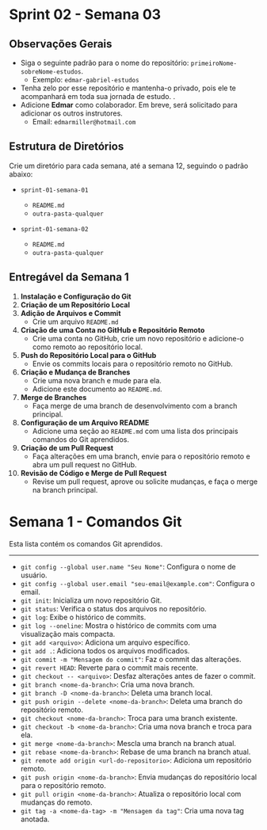 # Sprint 02 - Semana 03

## Observações Gerais

- Siga o seguinte padrão para o nome do repositório: `primeiroNome-sobreNome-estudos`. 
  - Exemplo: `edmar-gabriel-estudos`
- Tenha zelo por esse repositório e mantenha-o privado, pois ele te acompanhará em toda sua jornada de estudo. .
- Adicione **Edmar** como colaborador. Em breve, será solicitado para adicionar os outros instrutores. 
  - Email: `edmarmiller@hotmail.com`

## Estrutura de Diretórios

Crie um diretório para cada semana, até a semana 12, seguindo o padrão abaixo:

- `sprint-01-semana-01`
  - `README.md`
  - `outra-pasta-qualquer`

- `sprint-01-semana-02`
  - `README.md`
  - `outra-pasta-qualquer`

## Entregável da Semana 1

1. **Instalação e Configuração do Git**
2. **Criação de um Repositório Local**
3. **Adição de Arquivos e Commit**
   - Crie um arquivo `README.md`
4. **Criação de uma Conta no GitHub e Repositório Remoto**
   - Crie uma conta no GitHub, crie um novo repositório e adicione-o como remoto ao repositório local.
5. **Push do Repositório Local para o GitHub**
   - Envie os commits locais para o repositório remoto no GitHub.
6. **Criação e Mudança de Branches**
   - Crie uma nova branch e mude para ela.
   - Adicione este documento ao `README.md`.
7. **Merge de Branches**
   - Faça merge de uma branch de desenvolvimento com a branch principal.
8. **Configuração de um Arquivo README**
   - Adicione uma seção ao `README.md` com uma lista dos principais comandos do Git aprendidos.
9. **Criação de um Pull Request**
   - Faça alterações em uma branch, envie para o repositório remoto e abra um pull request no GitHub.
10. **Revisão de Código e Merge de Pull Request**
    - Revise um pull request, aprove ou solicite mudanças, e faça o merge na branch principal.

# Semana 1 - Comandos Git

Esta lista contém os comandos Git aprendidos.

---

- `git config --global user.name "Seu Nome"`: Configura o nome de usuário.
- `git config --global user.email "seu-email@example.com"`: Configura o email.
- `git init`: Inicializa um novo repositório Git.
- `git status`: Verifica o status dos arquivos no repositório.
- `git log`: Exibe o histórico de commits.
- `git log --oneline`: Mostra o histórico de commits com uma visualização mais compacta.
- `git add <arquivo>`: Adiciona um arquivo específico.
- `git add .`: Adiciona todos os arquivos modificados.
- `git commit -m "Mensagem do commit"`: Faz o commit das alterações.
- `git revert HEAD`: Reverte para o commit mais recente.
- `git checkout -- <arquivo>`: Desfaz alterações antes de fazer o commit.
- `git branch <nome-da-branch>`: Cria uma nova branch.
- `git branch -D <nome-da-branch>`: Deleta uma branch local.
- `git push origin --delete <nome-da-branch>`: Deleta uma branch do repositório remoto.
- `git checkout <nome-da-branch>`: Troca para uma branch existente.
- `git checkout -b <nome-da-branch>`: Cria uma nova branch e troca para ela.
- `git merge <nome-da-branch>`: Mescla uma branch na branch atual.
- `git rebase <nome-da-branch>`: Rebase de uma branch na branch atual.
- `git remote add origin <url-do-repositorio>`: Adiciona um repositório remoto.
- `git push origin <nome-da-branch>`: Envia mudanças do repositório local para o repositório remoto.
- `git pull origin <nome-da-branch>`: Atualiza o repositório local com mudanças do remoto.
- `git tag -a <nome-da-tag> -m "Mensagem da tag"`: Cria uma nova tag anotada.
